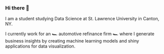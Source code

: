 ### Hi there 👋

I am a student studying Data Science at St. Lawrence University in Canton, NY. 

I currently work for an 🏎️ automotive refinance firm 🏎️ where I generate business insights by creating 
machine learning models and shiny applications for data visualization.
<!--
**bennysun1/bennysun1** is a ✨ _special_ ✨ repository because its `README.md` (this file) appears on your GitHub profile.

Here are some ideas to get you started:

- 🔭 I’m currently working on ...
- 🌱 I’m currently learning ...
- 👯 I’m looking to collaborate on ...
- 🤔 I’m looking for help with ...
- 💬 Ask me about ...
- 📫 How to reach me: ...
- 😄 Pronouns: ...
- ⚡ Fun fact: ...
-->
